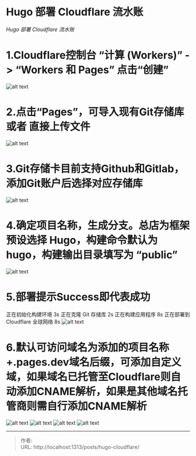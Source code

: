 # Hugo 部署 Cloudflare 流水账


*Hugo 部署 Cloudflare 流水账*

# 1.Cloudflare控制台 “计算 (Workers)” -> “Workers 和 Pages” 点击“创建”

![alt text](/assets/image.png)

# 2.点击“Pages”，可导入现有Git存储库 或者 直接上传文件

![alt text](/assets/image-1.png)

# 3.Git存储卡目前支持Github和Gitlab，添加Git账户后选择对应存储库

![alt text](/assets/image-2.png)

# 4.确定项目名称，生成分支。总店为框架预设选择 Hugo，构建命令默认为 hugo，构建输出目录填写为 “public”

![alt text](/assets/image-3.png)

# 5.部署提示Success即代表成功

正在初始化构建环境 3s
正在克隆 Git 存储库 2s
正在构建应用程序 8s
正在部署到 Cloudflare 全球网络 8s
![alt text](/assets/image-4.png)

# 6.默认可访问域名为添加的项目名称+.pages.dev域名后缀，可添加自定义域，如果域名已托管至Cloudflare则自动添加CNAME解析，如果是其他域名托管商则需自行添加CNAME解析

![alt text](/assets/image-5.png)
![alt text](/assets/image-8.png)
![alt text](/assets/image-7.png)
![alt text](/assets/image-6.png)

---

> 作者: <no value>  
> URL: http://localhost:1313/posts/hugo-cloudflare/  

